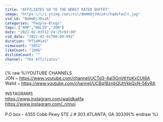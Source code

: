 ```yaml
---
title: "AFFILIATES GO TO THE WORST RATED BUFFET"
image: "https:\/\/i.ytimg.com\/vi\/BmHmDjJOxzA\/hqdefault.jpg"
vid_id: "BmHmDjJOxzA"
categories: "People-Blogs"
tags: ["AMP","WALID","JON"]
date: "2022-02-03T12:24:25+03:00"
vid_date: "2022-02-01T00:00:09Z"
duration: "PT14M14S"
viewcount: "5852"
likeCount: "1006"
dislikeCount: ""
channel: "The Affiliates"
---
```

{% raw %}YOUTUBE CHANNELS<br />JON ~ <a rel="nofollow" target="blank" href="https://www.youtube.com/channel/UCTd3-4aI3GnVttYpKxCUt6A">https://www.youtube.com/channel/UCTd3-4aI3GnVttYpKxCUt6A</a><br />Walid ~ <a rel="nofollow" target="blank" href="https://www.youtube.com/channel/UCBq18znbQUtVkkQxN-56vRA">https://www.youtube.com/channel/UCBq18znbQUtVkkQxN-56vRA</a><br /><br />INSTAGRAMS<br /><a rel="nofollow" target="blank" href="https://www.instagram.com/walidkalifa">https://www.instagram.com/walidkalifa</a><br /><a rel="nofollow" target="blank" href="https://www.instagram.com/_nnnoj">https://www.instagram.com/_nnnoj</a><br /><br />P.O box - 4355 Cobb Pkwy STE J # 303 ATLANTA, GA 30339{% endraw %}
